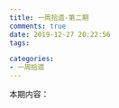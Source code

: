 ```yaml
---
title: 一周拾遗-第二期
comments: true
date: 2019-12-27 20:22:56
tags:

categories:
- 一周拾遗
---
```


本期内容：

<!--more-->

## 